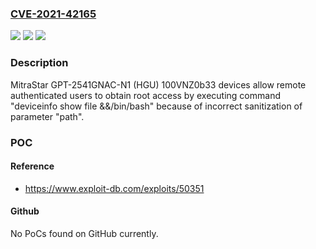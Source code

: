 ### [CVE-2021-42165](https://cve.mitre.org/cgi-bin/cvename.cgi?name=CVE-2021-42165)
![](https://img.shields.io/static/v1?label=Product&message=n%2Fa&color=blue)
![](https://img.shields.io/static/v1?label=Version&message=n%2Fa&color=blue)
![](https://img.shields.io/static/v1?label=Vulnerability&message=n%2Fa&color=brighgreen)

### Description

MitraStar GPT-2541GNAC-N1 (HGU) 100VNZ0b33 devices allow remote authenticated users to obtain root access by executing command "deviceinfo show file &&/bin/bash" because of incorrect sanitization of parameter "path".

### POC

#### Reference
- https://www.exploit-db.com/exploits/50351

#### Github
No PoCs found on GitHub currently.

